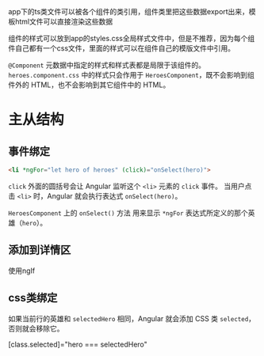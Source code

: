 app下的ts类文件可以被各个组件的类引用，组件类里把这些数据export出来，模板html文件可以直接渲染这些数据

组件的样式可以放到app的styles.css全局样式文件中，但是不推荐，因为每个组件自己都有一个css文件，里面的样式可以在组件自己的模版文件中引用。

`@Component` 元数据中指定的样式和样式表都是局限于该组件的。 `heroes.component.css` 中的样式只会作用于 `HeroesComponent`，既不会影响到组件外的 HTML，也不会影响到其它组件中的 HTML。

# 主从结构

## 事件绑定

```html
<li *ngFor="let hero of heroes" (click)="onSelect(hero)">
```

`click` 外面的圆括号会让 Angular 监听这个 `<li>` 元素的 `click` 事件。 当用户点击 `<li>` 时，Angular 就会执行表达式 `onSelect(hero)`。

`HeroesComponent` 上的 `onSelect()` 方法 用来显示 `*ngFor` 表达式所定义的那个英雄（`hero`）。

## 添加到详情区

使用ngIf

## css类绑定

如果当前行的英雄和 `selectedHero` 相同，Angular 就会添加 CSS 类 `selected`，否则就会移除它。

[class.selected]="hero === selectedHero"

